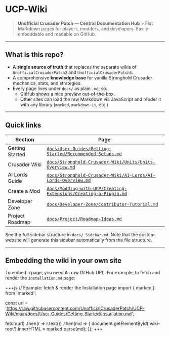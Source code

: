 # UCP‑Wiki

> **Unofficial Crusader Patch — Central Documentation Hub** > Flat Markdown pages for players, modders, and developers. Easily embeddable and readable on GitHub.

---

## What is this repo?

* A **single source of truth** that replaces the separate wikis of `UnofficialCrusaderPatch2` and `UnofficialCrusaderPatch3`.
* A comprehensive **knowledge base** for vanilla Stronghold Crusader mechanics, stats, and strategies.
* Every page lives under `docs/` as plain `.md`, so:
    * GitHub shows a nice preview out-of-the-box.
    * Other sites can load the raw Markdown via JavaScript and render it with any library (`marked`, `markdown-it`, etc.).

---

## Quick links

| Section | Page |
|---|---|
| Getting Started | [`docs/User-Guides/Getting-Started/Recommended-Setups.md`](docs/User-Guides/Getting-Started/Recommended-Setups.md) |
| Crusader Wiki | [`docs/Stronghold-Crusader-Wiki/Units/Units-Overview.md`](docs/Stronghold-Crusader-Wiki/Units/Units-Overview.md) |
| AI Lords Guide | [`docs/Stronghold-Crusader-Wiki/AI-Lords/AI-Lords-Overview.md`](docs/Stronghold-Crusader-Wiki/AI-Lords/AI-Lords-Overview.md) |
| Create a Mod | [`docs/Modding-with-UCP/Creating-Extensions/Creating-a-Plugin.md`](docs/Modding-with-UCP/Creating-Extensions/Creating-a-Plugin.md) |
| Developer Zone | [`docs/Developer-Zone/Contributor-Tutorial.md`](docs/Developer-Zone/Contributor-Tutorial.md) |
| Project Roadmap | [`docs/Project/Roadmap-Ideas.md`](docs/Project/Roadmap-Ideas.md) |

See the full sidebar structure in `docs/_Sidebar.md`. Note that the custom website will generate this sidebar automatically from the file structure.

---

## Embedding the wiki in your own site

To embed a page, you need its raw GitHub URL. For example, to fetch and render the `Installation.md` page:

+++js
// Example: fetch & render the Installation page
import { marked } from 'marked';

const url = 'https://raw.githubusercontent.com/UnofficialCrusaderPatch/UCP-Wiki/main/docs/User-Guides/Getting-Started/Installation.md';

fetch(url)
  .then(r => r.text())
  .then(md => {
    document.getElementById('wiki-root').innerHTML = marked.parse(md);
  });
+++